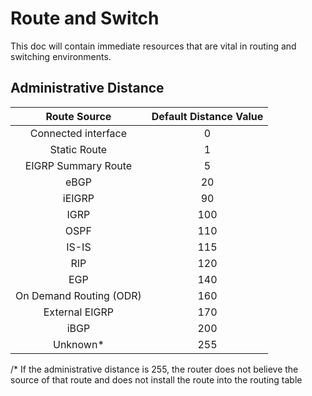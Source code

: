 # Route and Switch

This doc will contain immediate resources that are vital in routing and switching environments.


## Administrative Distance

| Route Source | Default Distance Value|
|:-:|:-:|
| Connected interface | 0 |
| Static Route | 1 |
| EIGRP Summary Route | 5 |
| eBGP | 20 |
| iEIGRP | 90 |
| IGRP | 100 |
| OSPF | 110 |
| IS-IS | 115 |
| RIP | 120 |
| EGP | 140 |
| On Demand Routing (ODR) | 160 |
| External EIGRP | 170 |
| iBGP | 200 |
| Unknown* | 255 | 

/* If the administrative distance is 255, the router does not believe the source of that route and does not install the route into the routing table
